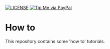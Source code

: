
[![LICENSE](https://img.shields.io/badge/license-MIT-lightgrey.svg)](/LICENSE)
[![Tip Me via PayPal](https://img.shields.io/badge/PayPal-tip%20me-green.svg?logo=paypal)](https://www.paypal.com/cgi-bin/webscr?cmd=_s-xclick&hosted_button_id=D66EM3DGU35EE&source=url)

# How to

This repository contains some 'how to' tutorials.
